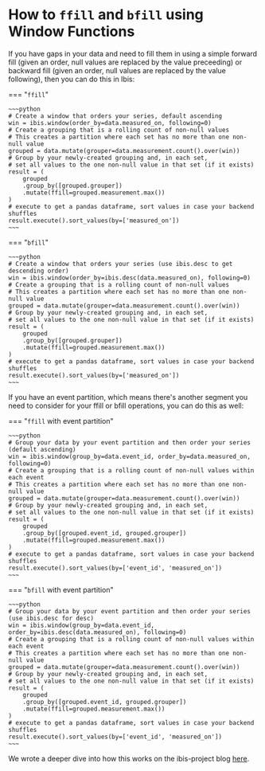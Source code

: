 # How to `ffill` and `bfill` using Window Functions

If you have gaps in your data and need to fill them in using a simple forward fill
(given an order, null values are replaced by the value preceeding) or backward fill
(given an order, null values are replaced by the value following), then you can do this in Ibis:

=== "`ffill`"

    ~~~python
    # Create a window that orders your series, default ascending
    win = ibis.window(order_by=data.measured_on, following=0)
    # Create a grouping that is a rolling count of non-null values
    # This creates a partition where each set has no more than one non-null value
    grouped = data.mutate(grouper=data.measurement.count().over(win))
    # Group by your newly-created grouping and, in each set,
    # set all values to the one non-null value in that set (if it exists)
    result = (
        grouped
        .group_by([grouped.grouper])
        .mutate(ffill=grouped.measurement.max())
    )
    # execute to get a pandas dataframe, sort values in case your backend shuffles
    result.execute().sort_values(by=['measured_on'])
    ~~~

=== "`bfill`"

    ~~~python
    # Create a window that orders your series (use ibis.desc to get descending order)
    win = ibis.window(order_by=ibis.desc(data.measured_on), following=0)
    # Create a grouping that is a rolling count of non-null values
    # This creates a partition where each set has no more than one non-null value
    grouped = data.mutate(grouper=data.measurement.count().over(win))
    # Group by your newly-created grouping and, in each set,
    # set all values to the one non-null value in that set (if it exists)
    result = (
        grouped
        .group_by([grouped.grouper])
        .mutate(ffill=grouped.measurement.max())
    )
    # execute to get a pandas dataframe, sort values in case your backend shuffles
    result.execute().sort_values(by=['measured_on'])
    ~~~

If you have an event partition, which means there's another segment you need to consider
for your ffill or bfill operations, you can do this as well:

=== "`ffill` with event partition"

    ~~~python
    # Group your data by your event partition and then order your series (default ascending)
    win = ibis.window(group_by=data.event_id, order_by=data.measured_on, following=0)
    # Create a grouping that is a rolling count of non-null values within each event
    # This creates a partition where each set has no more than one non-null value
    grouped = data.mutate(grouper=data.measurement.count().over(win))
    # Group by your newly-created grouping and, in each set,
    # set all values to the one non-null value in that set (if it exists)
    result = (
        grouped
        .group_by([grouped.event_id, grouped.grouper])
        .mutate(ffill=grouped.measurement.max())
    )
    # execute to get a pandas dataframe, sort values in case your backend shuffles
    result.execute().sort_values(by=['event_id', 'measured_on'])
    ~~~

=== "`bfill` with event partition"

    ~~~python
    # Group your data by your event partition and then order your series (use ibis.desc for desc)
    win = ibis.window(group_by=data.event_id, order_by=ibis.desc(data.measured_on), following=0)
    # Create a grouping that is a rolling count of non-null values within each event
    # This creates a partition where each set has no more than one non-null value
    grouped = data.mutate(grouper=data.measurement.count().over(win))
    # Group by your newly-created grouping and, in each set,
    # set all values to the one non-null value in that set (if it exists)
    result = (
        grouped
        .group_by([grouped.event_id, grouped.grouper])
        .mutate(ffill=grouped.measurement.max())
    )
    # execute to get a pandas dataframe, sort values in case your backend shuffles
    result.execute().sort_values(by=['event_id', 'measured_on'])
    ~~~

We wrote a deeper dive into how this works on the ibis-project blog
[here](../blog/ffill-and-bfill-using-ibis.md).
